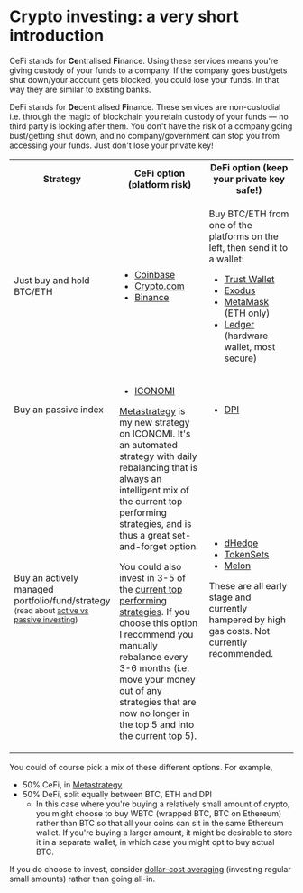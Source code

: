 <h1 class="text-center mb-3">Crypto investing: a very short introduction</h1>

CeFi stands for **Ce**ntralised **Fi**nance. Using these services means you're giving custody of your funds to a company. If the company goes bust/gets shut down/your account gets blocked, you could lose your funds. In that way they are similar to existing banks.

DeFi stands for **De**centralised **Fi**nance. These services are non-custodial i.e. through the magic of blockchain you retain custody of your funds — no third party is looking after them. You don't have the risk of a company going bust/getting shut down, and no company/government can stop you from accessing your funds. Just don't lose your private key!

<table class="table table-bordered">
  <tr>
<th>Strategy</th>
    <th style="width: 40%">CeFi option (platform risk)</th>
    <th style="width: 40%">DeFi option (keep your private key safe!)</th>
  </tr>
  <tr>
   <td>Just buy and hold BTC/ETH</td>
   <td>
<ul>
<li><a href="https://coinbase.com/">Coinbase</a>
<li><a href="http://crypto.com/">Crypto.com</a>
<li><a href="https://www.binance.com/">Binance</a>
</li>
</ul>
   </td>
   <td><p>
     Buy BTC/ETH from one of the platforms on the left, then send it to a wallet:
     </p>
<ul>
<li><a href="https://trustwallet.com/">Trust Wallet</a></li>
<li><a href="https://www.exodus.io/">Exodus</a></li>
<li><a href="https://metamask.io/">MetaMask</a> (ETH only)</li>
<li><a href="https://www.ledger.com/">Ledger</a> (hardware wallet, most secure)</li>
</ul>
   </td>
  </tr>
  <tr>
   <td>Buy an passive index
   </td>
   <td rowspan="2" >
<ul>
<li>
  <a href="https://my.iconomi.com/register?ref=YGnZy">ICONOMI</a>
  </li>
</ul>
<p>
  <a href="https://stephenreid.net/metastrategy">Metastrategy</a> is my new strategy on ICONOMI. It's an automated strategy with daily rebalancing that is always an intelligent mix of the current top performing strategies, and is thus a great set-and-forget option.</p>
<p>
  You could also invest in 3-5 of the <a href="https://stephenreid.net/iconomi">current top performing strategies</a>. If you choose this option I recommend you manually rebalance every 3-6 months (i.e. move your money out of any strategies that are now no longer in the top 5 and into the current top 5).</p>
   </td>
   <td>
<ul>
<li><a href="https://www.indexcoop.com/dpi">DPI</a>
</li>
</ul>
   </td>
  </tr>
  <tr>
   <td>
     Buy an actively managed portfolio/fund/strategy
     <small>(read about <a href="https://www.investopedia.com/news/active-vs-passive-investing/">active vs passive investing</a>)</small>
   </td>
   <td>
<ul>
<li><a href="https://www.dhedge.org/">dHedge</a></li>
<li><a href="https://www.tokensets.com/">TokenSets</a></li>
<li><a href="https://melonprotocol.com/">Melon</a></li>
</ul>
<p>
  These are all early stage and currently hampered by high gas costs. Not currently recommended.
  </p></td>
  </tr>
</table>


You could of course pick a mix of these different options. For example,

*   50% CeFi, in [Metastrategy](https://stephenreid.net/metastrategy)
*   50% DeFi, split equally between BTC, ETH and DPI
    *   In this case where you're buying a relatively small amount of crypto, you might choose to buy WBTC (wrapped BTC, BTC on Ethereum) rather than BTC so that all your coins can sit in the same Ethereum wallet. If you're buying a larger amount, it might be desirable to store it in a separate wallet, in which case you might opt to buy actual BTC.

If you do choose to invest, consider [dollar-cost averaging](https://www.investopedia.com/investing/dollar-cost-averaging-pays/) (investing regular small amounts) rather than going all-in.